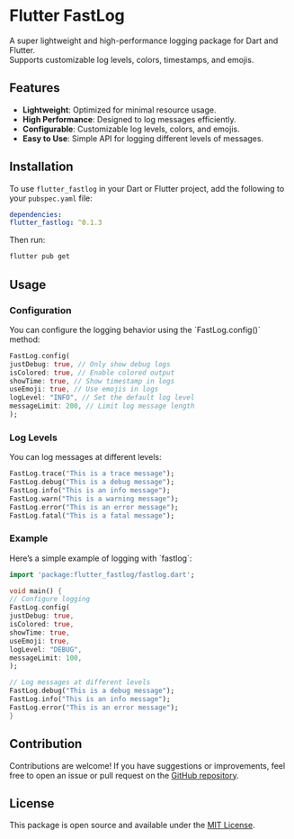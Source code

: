 # Flutter FastLog

A super lightweight and high-performance logging package for Dart and Flutter.  
Supports customizable log levels, colors, timestamps, and emojis.

## Features

- **Lightweight**: Optimized for minimal resource usage.
- **High Performance**: Designed to log messages efficiently.
- **Configurable**: Customizable log levels, colors, and emojis.
- **Easy to Use**: Simple API for logging different levels of messages.

## Installation

To use `flutter_fastlog` in your Dart or Flutter project, add the following to your `pubspec.yaml` file:

```yaml
dependencies:
flutter_fastlog: ^0.1.3
```

Then run:

```bash
flutter pub get
```

## Usage

### Configuration

You can configure the logging behavior using the \`FastLog.config()\` method:

```dart
FastLog.config(
justDebug: true, // Only show debug logs
isColored: true, // Enable colored output
showTime: true, // Show timestamp in logs
useEmoji: true, // Use emojis in logs
logLevel: "INFO", // Set the default log level
messageLimit: 200, // Limit log message length
);
```

### Log Levels

You can log messages at different levels:

```dart
FastLog.trace("This is a trace message");
FastLog.debug("This is a debug message");
FastLog.info("This is an info message");
FastLog.warn("This is a warning message");
FastLog.error("This is an error message");
FastLog.fatal("This is a fatal message");
```

### Example

Here’s a simple example of logging with \`fastlog\`:

```dart
import 'package:flutter_fastlog/fastlog.dart';

void main() {
// Configure logging
FastLog.config(
justDebug: true,
isColored: true,
showTime: true,
useEmoji: true,
logLevel: "DEBUG",
messageLimit: 100,
);

// Log messages at different levels
FastLog.debug("This is a debug message");
FastLog.info("This is an info message");
FastLog.error("This is an error message");
}
```

## Contribution

Contributions are welcome! If you have suggestions or improvements, feel free to open an issue or pull request on the [GitHub repository](https://github.com/cas8398/flutter-fastlog).

## License

This package is open source and available under the [MIT License](https://github.com/cas8398/flutter-fastlog/blob/master/LICENSE).
